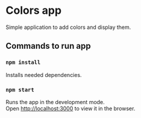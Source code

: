 # Colors app

Simple application to add colors and display them.

## Commands to run app

### `npm install`

Installs needed dependencies.

### `npm start`

Runs the app in the development mode.\
Open [http://localhost:3000](http://localhost:3000) to view it in the browser.
